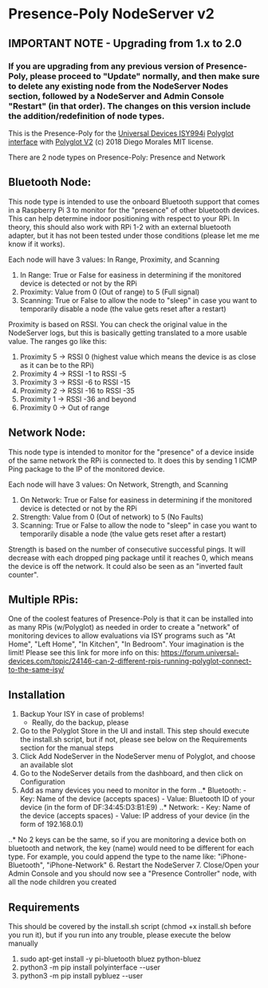 # Presence-Poly NodeServer v2

## IMPORTANT NOTE - Upgrading from 1.x to 2.0
### If you are upgrading from any previous version of Presence-Poly, please proceed to "Update" normally, and then make sure to delete any existing node from the NodeServer Nodes section, followed by a NodeServer and Admin Console "Restart" (in that order). The changes on this version include the addition/redefinition of node types.


This is the Presence-Poly for the [Universal Devices ISY994i](https://www.universal-devices.com/residential/ISY) [Polyglot interface](http://www.universal-devices.com/developers/polyglot/docs/) with  [Polyglot V2](https://github.com/Einstein42/udi-polyglotv2)
(c) 2018 Diego Morales
MIT license.

There are 2 node types on Presence-Poly: Presence and Network

## Bluetooth Node:
This node type is intended to use the onboard Bluetooth support that comes in a Raspberry Pi 3 to monitor for the "presence" of other bluetooth devices. This can help determine indoor positioning with respect to your RPi. In theory, this should also work with RPi 1-2 with an external bluetooth adapter, but it has not been tested under those conditions (please let me me know if it works).

Each node will have 3 values: In Range, Proximity, and Scanning

1. In Range: True or False for easiness in determining if the monitored device is detected or not by the RPi
2. Proximity: Value from 0 (Out of range) to 5 (Full signal)
3. Scanning: True or False to allow the node to "sleep" in case you want to temporarily disable a node (the value gets reset after a restart)

Proximity is based on RSSI. You can check the original value in the NodeServer logs, but this is basically getting translated to a more usable value. The ranges go like this:

1. Proximity 5 -> RSSI 0 (highest value which means the device is as close as it can be to the RPi)
2. Proximity 4 -> RSSI -1 to RSSI -5
3. Proximity 3 -> RSSI -6 to RSSI -15
4. Proximity 2 -> RSSI -16 to RSSI -35
5. Proximity 1 -> RSSI -36 and beyond
6. Proximity 0 -> Out of range

## Network Node:
This node type is intended to monitor for the "presence" of a device inside of the same network the RPi is connected to. It does this by sending 1 ICMP Ping package to the IP of the monitored device.

Each node will have 3 values: On Network, Strength, and Scanning

1. On Network: True or False for easiness in determining if the monitored device is detected or not by the RPi
2. Strength: Value from 0 (Out of network) to 5 (No Faults)
3. Scanning: True or False to allow the node to "sleep" in case you want to temporarily disable a node (the value gets reset after a restart)

Strength is based on the number of consecutive successful pings. It will decrease with each dropped ping package until it reaches 0, which means the device is off the network. It could also be seen as an "inverted fault counter".

## Multiple RPis:
One of the coolest features of Presence-Poly is that it can be installed into as many RPis (w/Polyglot) as needed in order to create a "network" of monitoring devices to allow evaluations via ISY programs such as "At Home", "Left Home", "In Kitchen", "In Bedroom". Your imagination is the limit! Please see this link for more info on this: https://forum.universal-devices.com/topic/24146-can-2-different-rpis-running-polyglot-connect-to-the-same-isy/

## Installation

1. Backup Your ISY in case of problems!
   * Really, do the backup, please
2. Go to the Polyglot Store in the UI and install. This step should execute the install.sh script, but if not, please see below on the Requirements section for the manual steps
3. Click Add NodeServer in the NodeServer menu of Polyglot, and choose an available slot
4. Go to the NodeServer details from the dashboard, and then click on Configuration
5. Add as many devices you need to monitor in the form
..* Bluetooth:
        - Key: Name of the device (accepts spaces)
        - Value: Bluetooth ID of your device (in the form of DF:34:45:D3:B1:E9)
..* Network:
        - Key: Name of the device (accepts spaces)
        - Value: IP address of your device (in the form of 192.168.0.1)
        
..* No 2 keys can be the same, so if you are monitoring a device both on bluetooth and network, the key (name) would need to be different for each type. For example, you could append the type to the name like: "iPhone-Bluetooth", "iPhone-Network"
6. Restart the NodeServer
7. Close/Open your Admin Console and you should now see a "Presence Controller" node, with all the node children you created

## Requirements

This should be covered by the install.sh script (chmod +x install.sh before you run it), but if you run into any trouble, please execute the below manually

1. sudo apt-get install -y pi-bluetooth bluez python-bluez
2. python3 -m pip install polyinterface --user
3. python3 -m pip install pybluez --user
